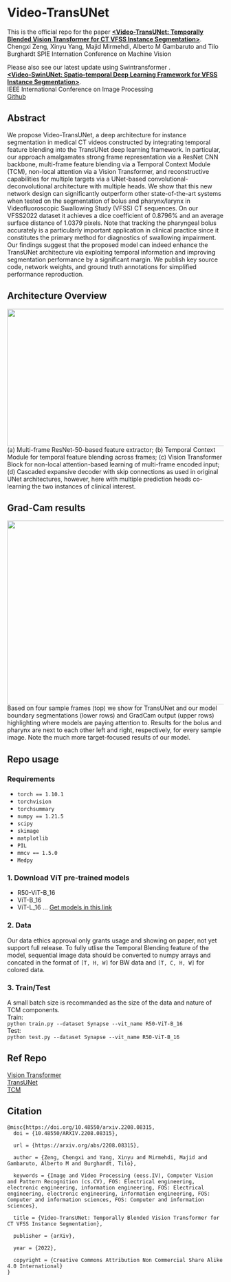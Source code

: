 # Video-TransUNet
This is the official repo for the paper **[<Video-TransUNet: Temporally Blended Vision Transformer for CT VFSS Instance Segmentation>](https://arxiv.org/abs/2208.08315)**.<br/>
Chengxi Zeng, Xinyu Yang, Majid Mirmehdi, Alberto M Gambaruto and Tilo Burghardt
SPIE Internation Conference on Machine Vision

Please also see our latest update using Swintransformer .<br/>
**[<Video-SwinUNet: Spatio-temporal Deep Learning Framework for VFSS Instance Segmentation>](https://arxiv.org/abs/2302.11325)**.<br/>
IEEE International Conference on Image Processing<br/>
[Github](https://github.com/SimonZeng7108/Video-SwinUNet)<br/>




## Abstract
We propose Video-TransUNet, a deep architecture for instance segmentation in medical CT videos constructed by integrating temporal feature blending into the TransUNet deep learning framework. In particular, our approach amalgamates strong frame representation via a ResNet CNN backbone, multi-frame feature blending via a Temporal Context Module (TCM), non-local attention via a Vision Transformer, and reconstructive capabilities for multiple targets via a UNet-based convolutional-deconvolutional architecture with multiple heads. We show that this new network design can significantly outperform other state-of-the-art systems when tested on the segmentation of bolus and pharynx/larynx in Videofluoroscopic Swallowing Study (VFSS) CT sequences. On our  VFSS2022 dataset it achieves a dice coefficient of $0.8796\%$ and an average surface distance of $1.0379$ pixels. Note that tracking the pharyngeal bolus accurately is a particularly important application in clinical practice since it constitutes the primary method for diagnostics of swallowing impairment. Our findings suggest that the proposed model can indeed enhance the TransUNet architecture via exploiting temporal information and improving segmentation performance by a significant margin. We publish key source code, network weights, and ground truth annotations for simplified performance reproduction.

## Architecture Overview
<img src="https://github.com/SimonZeng7108/Video-TransUNet/blob/main/FIGS/model.png" width="800" height="318"><br/>
(a) Multi-frame ResNet-50-based feature extractor; (b) Temporal Context Module for temporal feature blending across frames; (c) Vision Transformer Block for non-local attention-based learning of multi-frame encoded input; (d) Cascaded expansive decoder with skip connections as used in original UNet architectures, however, here with multiple prediction heads co-learning the two  instances of clinical interest.<br/>

## Grad-Cam results
<img src="https://github.com/SimonZeng7108/Video-TransUNet/blob/main/FIGS/grad_cam.png" width="600" height="426"><br/>
Based on four sample frames (top) we show for TransUNet and our model boundary segmentations (lower rows) and GradCam output (upper rows) highlighting where models are paying attention to. Results for the bolus and pharynx are next to each other left and right, respectively, for every sample image. Note the much more target-focused results of our model.<br/>

## Repo usage
### Requirements 
- `torch == 1.10.1`
- `torchvision`
- `torchsummary`
- `numpy == 1.21.5`
- `scipy`
- `skimage`
- `matplotlib`
- `PIL`
- `mmcv == 1.5.0`
- `Medpy`

### 1. Download ViT pre-trained models
* R50-ViT-B_16
* ViT-B_16
* ViT-L_16
...
[Get models in this link](https://console.cloud.google.com/storage/browser/vit_models/imagenet21k?pageState=(%22StorageObjectListTable%22:(%22f%22:%22%255B%255D%22))&prefix=&forceOnObjectsSortingFiltering=false)


### 2. Data 
Our data ethics approval only grants usage and showing on paper, not yet support full release. 
To fully utlise the Temporal Blending feature of the model, sequential image data should be converted to numpy arrays and concated in the format of `[T, H, W]` for BW data and `[T, C, H, W]` for colored data.

### 3. Train/Test
A small batch size is recommanded as the size of the data and nature of TCM components.<br/>
Train:<br/>
`python train.py --dataset Synapse --vit_name R50-ViT-B_16`<br/>
Test:<br/>
`python test.py --dataset Synapse --vit_name R50-ViT-B_16`<br/>

## Ref Repo
[Vision Transformer](https://github.com/google-research/vision_transformer)<br/>
[TransUNet](https://github.com/Beckschen/TransUNet/blob/main/README.md)<br/>
[TCM](https://github.com/youshyee/Greatape-Detection)<br/>

## Citation
```
@misc{https://doi.org/10.48550/arxiv.2208.08315,
  doi = {10.48550/ARXIV.2208.08315},
  
  url = {https://arxiv.org/abs/2208.08315},
  
  author = {Zeng, Chengxi and Yang, Xinyu and Mirmehdi, Majid and Gambaruto, Alberto M and Burghardt, Tilo},
  
  keywords = {Image and Video Processing (eess.IV), Computer Vision and Pattern Recognition (cs.CV), FOS: Electrical engineering, electronic engineering, information engineering, FOS: Electrical engineering, electronic engineering, information engineering, FOS: Computer and information sciences, FOS: Computer and information sciences},
  
  title = {Video-TransUNet: Temporally Blended Vision Transformer for CT VFSS Instance Segmentation},
  
  publisher = {arXiv},
  
  year = {2022},
  
  copyright = {Creative Commons Attribution Non Commercial Share Alike 4.0 International}
}
```

